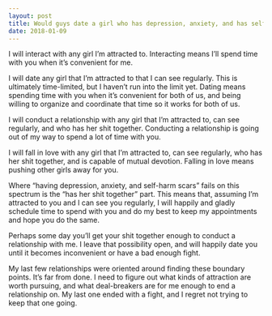 ```yaml
---
layout: post
title: Would guys date a girl who has depression, anxiety, and has self-harm scars?
date: 2018-01-09
---
```


<p>I will interact with any girl I’m attracted to. Interacting means I’ll spend time with you when it’s convenient for me.</p><p>I will date any girl that I’m attracted to that I can see regularly. This is ultimately time-limited, but I haven’t run into the limit yet. Dating means spending time with you when it’s convenient for both of us, and being willing to organize and coordinate that time so it works for both of us.</p><p>I will conduct a relationship with any girl that I’m attracted to, can see regularly, and who has her shit together. Conducting a relationship is going out of my way to spend a lot of time with you.</p><p>I will fall in love with any girl that I’m attracted to, can see regularly, who has her shit together, and is capable of mutual devotion. Falling in love means pushing other girls away for you.</p><p>Where “having depression, anxiety, and self-harm scars” fails on this spectrum is the “has her shit together” part. This means that, assuming I’m attracted to you and I can see you regularly, I will happily and gladly schedule time to spend with you and do my best to keep my appointments and hope you do the same.</p><p>Perhaps some day you’ll get your shit together enough to conduct a relationship with me. I leave that possibility open, and will happily date you until it becomes inconvenient or have a bad enough fight.</p><p>My last few relationships were oriented around finding these boundary points. It’s far from done. I need to figure out what kinds of attraction are worth pursuing, and what deal-breakers are for me enough to end a relationship on. My last one ended with a fight, and I regret not trying to keep that one going.</p>
